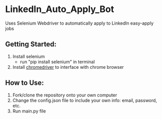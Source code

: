 # Linkedln_Auto_Apply_Bot
Uses Selenium Webdriver to automatically apply to Linkedln easy-apply jobs

## Getting Started:
1. Install selenium
   - run "pip install selenium" in terminal
3. Install [chromedriver](https://sites.google.com/chromium.org/driver/) to interface with chrome browser

## How to Use:
1. Fork/clone the repository onto your own computer
2. Change the config.json file to include your own info: email, password, etc.
3. Run main.py file
